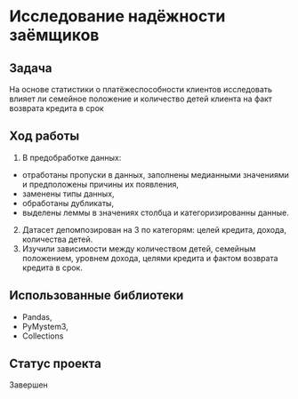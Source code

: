 # Исследование надёжности заёмщиков

## Задача

На основе статистики о платёжеспособности клиентов исследовать влияет ли семейное положение и количество детей клиента на факт возврата кредита в срок

## Ход работы

1. В предобработке данных:
  * отработаны пропуски в данных, заполнены медианными значениями и предположены причины их появления,
  * заменены типы данных,
  * обработаны дубликаты,
  * выделены леммы в значениях столбца и категоризированны данные.
 2. Датасет депомпозирован на 3 по категорям: целей кредита, дохода, количества детей.
 3. Изучили зависимости между количеством детей, семейным положением, уровнем дохода, целями кредита и фактом возврата кредита в срок.

## Использованные библиотеки

* Pandas, 
* PyMystem3, 
* Collections

## Статус проекта
Завершен
